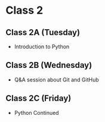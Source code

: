 # Class 2

## Class 2A (Tuesday)

- Introduction to Python

## Class 2B (Wednesday)

- Q&A session about Git and GitHub

## Class 2C (Friday)

- Python Continued